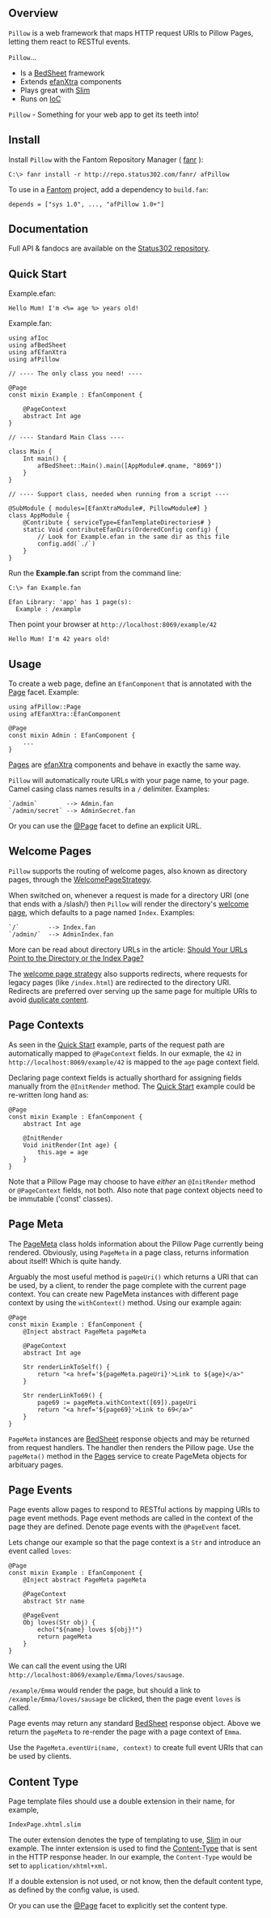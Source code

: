 ## Overview 

`Pillow` is a web framework that maps HTTP request URIs to Pillow Pages, letting them react to RESTful events.

`Pillow`...

- Is a [BedSheet](http://www.fantomfactory.org/pods/afBedSheet) framework
- Extends [efanXtra](http://www.fantomfactory.org/pods/afEfanXtra) components
- Plays great with [Slim](http://www.fantomfactory.org/pods/afSlim)
- Runs on [IoC](http://www.fantomfactory.org/pods/afIoc)

`Pillow` - Something for your web app to get its teeth into!

## Install 

Install `Pillow` with the Fantom Repository Manager ( [fanr](http://fantom.org/doc/docFanr/Tool.html#install) ):

    C:\> fanr install -r http://repo.status302.com/fanr/ afPillow

To use in a [Fantom](http://fantom.org/) project, add a dependency to `build.fan`:

    depends = ["sys 1.0", ..., "afPillow 1.0+"]

## Documentation 

Full API & fandocs are available on the [Status302 repository](http://repo.status302.com/doc/afPillow/#overview).

## Quick Start 

Example.efan:

```
Hello Mum! I'm <%= age %> years old!
```

Example.fan:

```
using afIoc
using afBedSheet
using afEfanXtra
using afPillow

// ---- The only class you need! ----

@Page
const mixin Example : EfanComponent {

    @PageContext
    abstract Int age
}

// ---- Standard Main Class ----

class Main {
    Int main() {
        afBedSheet::Main().main([AppModule#.qname, "8069"])
    }
}

// ---- Support class, needed when running from a script ----

@SubModule { modules=[EfanXtraModule#, PillowModule#] }
class AppModule {
    @Contribute { serviceType=EfanTemplateDirectories# }
    static Void contributeEfanDirs(OrderedConfig config) {
        // Look for Example.efan in the same dir as this file
        config.add(`./`)
    }
}
```

Run the **Example.fan** script from the command line:

```
C:\> fan Example.fan

Efan Library: 'app' has 1 page(s):
  Example : /example
```

Then point your browser at `http://localhost:8069/example/42`

    Hello Mum! I'm 42 years old!

## Usage 

To create a web page, define an `EfanComponent` that is annotated with the [Page](http://repo.status302.com/doc/afPillow/Page.html) facet. Example:

```
using afPillow::Page
using afEfanXtra::EfanComponent

@Page
const mixin Admin : EfanComponent {
    ...
}
```

[Pages](http://repo.status302.com/doc/afPillow/Page.html) are [efanXtra](http://www.fantomfactory.org/pods/afEfanXtra) components and behave in exactly the same way.

`Pillow` will automatically route URLs with your page name, to your page. Camel casing class names results in a `/` delimiter. Examples:

    `/admin`        --> Admin.fan
    `/admin/secret` --> AdminSecret.fan

Or you can use the [@Page](http://repo.status302.com/doc/afPillow/Page.html) facet to define an explicit URL.

## Welcome Pages 

`Pillow` supports the routing of welcome pages, also known as directory pages, through the [WelcomePageStrategy](http://repo.status302.com/doc/afPillow/WelcomePageStrategy.html).

When switched on, whenever a request is made for a directory URI (one that ends with a /slash/) then `Pillow` will render the directory's [welcome page](http://repo.status302.com/doc/afPillow/PillowConfigIds#welcomePageName.html), which defaults to a page named `Index`. Examples:

    `/`        --> Index.fan
    `/admin/`  --> AdminIndex.fan

More can be read about directory URLs in the article: [Should Your URLs Point to the Directory or the Index Page?](http://www.thesitewizard.com/sitepromotion/directory-name-or-index-url.shtml)

The [welcome page strategy](http://repo.status302.com/doc/afPillow/WelcomePageStrategy.html) also supports redirects, where requests for legacy pages (like `/index.html`) are redirected to the directory URI. Redirects are preferred over serving up the same page for multiple URIs to avoid [duplicate content](http://moz.com/learn/seo/duplicate-content).

## Page Contexts 

As seen in the [Quick Start](http://repo.status302.com/doc/afPillow/#quickStart.html) example, parts of the request path are automatically mapped to `@PageContext` fields. In our exmaple, the `42` in `http://localhost:8069/example/42` is mapped to the `age` page context field.

Declaring page context fields is actually shorthard for assigning fields manually from the `@InitRender` method. The [Quick Start](http://repo.status302.com/doc/afPillow/#quickStart.html) example could be re-written long hand as:

```
@Page
const mixin Example : EfanComponent {
    abstract Int age

    @InitRender
    Void initRender(Int age) {
        this.age = age
    }
}
```

Note that a Pillow Page may choose to have *either* an `@InitRender` method or `@PageContext` fields, not both. Also note that page context objects need to be immutable ('const' classes).

## Page Meta 

The [PageMeta](http://repo.status302.com/doc/afPillow/PageMeta.html) class holds information about the Pillow Page currently being rendered. Obviously, using `PageMeta` in a page class, returns information about itself! Which is quite handy.

Arguably the most useful method is `pageUri()` which returns a URI that can be used, by a client, to render the page complete with the current page context. You can create new PageMeta instances with different page context by using the `withContext()` method. Using our example again:

```
@Page
const mixin Example : EfanComponent {
    @Inject abstract PageMeta pageMeta

    @PageContext
    abstract Int age

    Str renderLinkToSelf() {
        return "<a href='${pageMeta.pageUri}'>Link to ${age}</a>"
    }

    Str renderLinkTo69() {
        page69 := pageMeta.withContext([69]).pageUri
        return "<a href='${page69}'>Link to 69</a>"
    }
}
```

`PageMeta` instances are [BedSheet](http://www.fantomfactory.org/pods/afBedSheet) response objects and may be returned from request handlers. The handler then renders the Pillow page. Use the `pageMeta()` method in the [Pages](http://repo.status302.com/doc/afPillow/Pages.html) service to create PageMeta objects for arbituary pages.

## Page Events 

Page events allow pages to respond to RESTful actions by mapping URIs to page event methods. Page event methods are called in the context of the page they are defined. Denote page events with the `@PageEvent` facet.

Lets change our example so that the page context is a `Str` and introduce an event called `loves`:

```
@Page
const mixin Example : EfanComponent {
    @Inject abstract PageMeta pageMeta

    @PageContext
    abstract Str name

    @PageEvent
    Obj loves(Str obj) {
        echo("${name} loves ${obj}!")
        return pageMeta
    }
}
```

We can call the event using the URI `http://localhost:8069/example/Emma/loves/sausage`.

`/example/Emma` would render the page, but should a link to `/example/Emma/loves/sausage` be clicked, then the page event `loves` is called.

Page events may return any standard [BedSheet](http://www.fantomfactory.org/pods/afBedSheet) response object. Above we return the `pageMeta` to re-render the page with a page context of `Emma`.

Use the `PageMeta.eventUri(name, context)` to create full event URIs that can be used by clients.

## Content Type 

Page template files should use a double extension in their name, for example,

    IndexPage.xhtml.slim

The outer extension denotes the type of templating to use, [Slim](http://www.fantomfactory.org/pods/afSlim) in our example. The innter extension is used to find the [Content-Type](http://www.w3.org/Protocols/rfc2616/rfc2616-sec14.html#sec14.17) that is sent in the HTTP response header. In our example, the `Content-Type` would be set to `application/xhtml+xml`.

If a double extension is not used, or not know, then the default content type, as defined by the config value, is used.

Or you can use the [@Page](http://repo.status302.com/doc/afPillow/Page.html) facet to explicitly set the content type.

